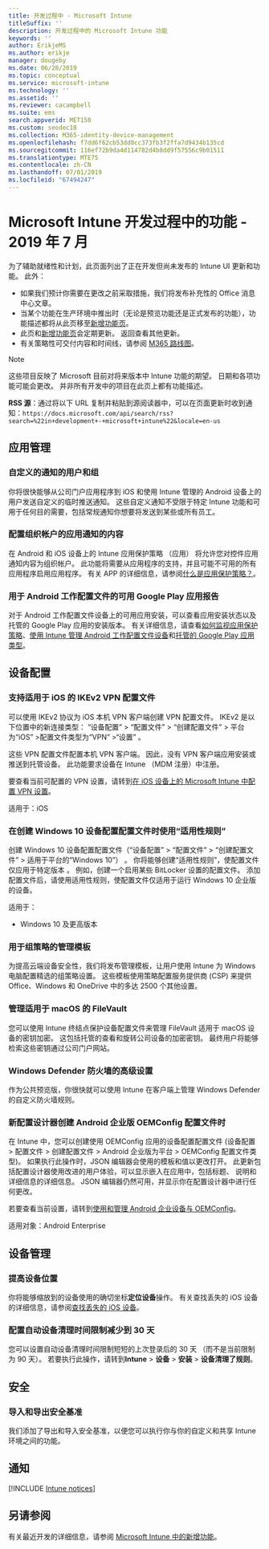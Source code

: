 ```yaml
---
title: 开发过程中 - Microsoft Intune
titleSuffix: ''
description: 开发过程中的 Microsoft Intune 功能
keywords: ''
author: ErikjeMS
ms.author: erikje
manager: dougeby
ms.date: 06/28/2019
ms.topic: conceptual
ms.service: microsoft-intune
ms.technology: ''
ms.assetid: ''
ms.reviewer: cacampbell
ms.suite: ems
search.appverid: MET150
ms.custom: seodec18
ms.collection: M365-identity-device-management
ms.openlocfilehash: f7dd6f62cb53dd0cc373fb3f2ffa7d9434b135cd
ms.sourcegitcommit: 116ef72b9da4d114782d4b8dd9f57556c9b01511
ms.translationtype: MTE75
ms.contentlocale: zh-CN
ms.lasthandoff: 07/01/2019
ms.locfileid: "67494247"
---
```

# <a name="in-development-for-microsoft-intune---july-2019"></a>Microsoft Intune 开发过程中的功能 - 2019 年 7 月

为了辅助就绪性和计划，此页面列出了正在开发但尚未发布的 Intune UI 更新和功能。 此外：

- 如果我们预计你需要在更改之前采取措施，我们将发布补充性的 Office 消息中心文章。
- 当某个功能在生产环境中推出时（无论是预览功能还是正式发布的功能），功能描述都将从此页移至[新增功能页](whats-new.md)。
- 此页和[新增功能页](whats-new.md)会定期更新。 返回查看其他更新。
- 有关策略性可交付内容和时间线，请参阅 [M365 路线图](https://www.microsoft.com/microsoft-365/roadmap?rtc=2&filters=EMS)。

> [!Note]
> 这些项目反映了 Microsoft 目前对将来版本中 Intune 功能的期望。 日期和各项功能可能会更改。 并非所有开发中的项目在此页上都有功能描述。

**RSS 源**：通过将以下 URL 复制并粘贴到源阅读器中，可以在页面更新时收到通知：`https://docs.microsoft.com/api/search/rss?search=%22in+development+-+microsoft+intune%22&locale=en-us`

<!--
## What's coming to Intune in the Azure portal 
## What's coming to Intune apps
## Notices
-->

<!-- Common categories:  
#### App management
#### Device configuration
#### Device enrollment
#### Device management
#### Intune apps
#### Monitor and troubleshoot
#### Role-based access control
#### Security

-->
 
<!-- ***********************************************-->
## <a name="app-management"></a>应用管理


### <a name="customized-notifications-for-users-and-groups-------16766574-----"></a>自定义的通知的用户和组    <!-- 16766574   -->
你将很快能够从公司门户应用程序到 iOS 和使用 Intune 管理的 Android 设备上的用户发送自定义的临时推送通知。 这些自定义通知不受限于特定 Intune 功能和可用于任何目的需要，包括常规通知你想要将发送到某些或所有员工。  

### <a name="configure-app-notification-content-for-organization-accounts----2576686---"></a>配置组织帐户的应用通知的内容 <!-- 2576686 -->
在 Android 和 iOS 设备上的 Intune 应用保护策略 （应用） 将允许您对控件应用通知内容为组织帐户。 此功能将需要从应用程序的支持，并且可能不可用的所有应用程序启用应用程序。 有关 APP 的详细信息，请参阅[什么是应用保护策略？](app-protection-policy.md)。

### <a name="available-google-play-app-reporting-for-android-work-profiles----3041956----"></a>用于 Android 工作配置文件的可用 Google Play 应用报告 <!-- 3041956  -->
对于 Android 工作配置文件设备上的可用应用安装，可以查看应用安装状态以及托管的 Google Play 应用的安装版本。 有关详细信息，请查看[如何监视应用保护策略](app-protection-policies-monitor.md)、[使用 Intune 管理 Android 工作配置文件设备](android-enterprise-overview.md)和[托管的 Google Play 应用类型](apps-add-android-for-work.md#managed-google-play-app-type)。

<!-- ***********************************************-->
## <a name="device-configuration"></a>设备配置


### <a name="support-for-ikev2-vpn-profiles-for-ios----1943438---"></a>支持适用于 iOS 的 IKEv2 VPN 配置文件 <!-- 1943438 -->
可以使用 IKEv2 协议为 iOS 本机 VPN 客户端创建 VPN 配置文件。 IKEv2 是以下位置中的新连接类型：  “设备配置” >   “配置文件” > “创建配置文件”   > 平台为“iOS”  >配置文件类型为“VPN”  >“设置”  。

这些 VPN 配置文件配置本机 VPN 客户端。 因此，没有 VPN 客户端应用安装或推送到托管设备。 此功能要求设备在 Intune （MDM 注册）中注册。

要查看当前可配置的 VPN 设置，请转到[在 iOS 设备上的 Microsoft Intune 中配置 VPN 设置](vpn-settings-ios.md)。

适用于：iOS

### <a name="use-applicability-rules-when-creating-windows-10-device-configuration-profiles----2549910---"></a>在创建 Windows 10 设备配置配置文件时使用“适用性规则” <!-- 2549910 -->
创建 Windows 10 设备配置配置文件（“设备配置” > “配置文件” > “创建配置文件” > 适用于平台的“Windows 10”）     。 你将能够创建“适用性规则”，使配置文件仅应用于特定版本  。 例如，创建一个启用某些 BitLocker 设置的配置文件。 添加配置文件后，请使用适用性规则，使配置文件仅适用于运行 Windows 10 企业版的设备。

适用于： 
- Windows 10 及更高版本

### <a name="administrative-templates-for-group-policy---------3510695---"></a>用于组策略的管理模板     <!--  3510695 -->
为提高云端设备安全性，我们将发布管理模板，让用户使用 Intune 为 Windows 电脑配置精选的组策略设置。  这些模板使用策略配置服务提供商 (CSP) 来提供 Office、Windows 和 OneDrive 中的多达 2500 个其他设置。

### <a name="manage-filevault-for-macos-------3858502--1210104-----"></a>管理适用于 macOS 的 FileVault   <!--  3858502 + 1210104   -->
您可以使用 Intune 终结点保护设备配置文件来管理 FileVault 适用于 macOS 设备的密钥加密。 这包括托管的查看和旋转公司设备的加密密钥。 最终用户将能够检索这些密钥通过公司门户网站。

### <a name="advanced-settings-for-windows-defender-firewall-------1311949-------"></a>Windows Defender 防火墙的高级设置   <!--  1311949     -->
作为公共预览版，你很快就可以使用 Intune 在客户端上管理 Windows Defender 的自定义防火墙规则。  

### <a name="new-configuration-designer-when-creating-an-oemconfig-profile-for-android-enterprise----3712769----"></a>新配置设计器创建 Android 企业版 OEMConfig 配置文件时 <!-- 3712769  -->
在 Intune 中，您可以创建使用 OEMConfig 应用的设备配置配置文件 (设备配置 > 配置文件 > 创建配置文件 > Android 企业版为平台 > OEMConfig 配置文件类型)。 如果执行此操作时，JSON 编辑器会使用的模板和值以更改打开。 此更新包括配置设计器使用改进的用户体验，可以显示嵌入在应用中，包括标题、 说明和详细信息的详细信息。 JSON 编辑器仍然可用，并显示你在配置设计器中进行任何更改。

若要查看当前设置，请转到[使用和管理 Android 企业设备与 OEMConfig](android-oem-configuration-overview.md)。

适用对象：Android Enterprise


<!-- ***********************************************-->
## <a name="device-management"></a>设备管理

### <a name="improve-device-location---3855417---"></a>提高设备位置<!-- 3855417 -->
你将能够缩放到的设备使用的确切坐标**定位设备**操作。 有关查找丢失的 iOS 设备的详细信息，请参阅[查找丢失的 iOS 设备](device-locate.md)。

### <a name="configure-automatic-device-clean-up-time-limit-down-to-30-days---4231059----"></a>配置自动设备清理时间限制减少到 30 天 <!--4231059  -->
您可以设置自动设备清理时间限制短短的上次登录后的 30 天 （而不是当前限制为 90 天）。 若要执行此操作，请转到**Intune** > **设备** > **安装** > **设备清理了规则**。


<!-- ***********************************************-->
## <a name="security"></a>安全

### <a name="import-and-export-security-baselines------3408610------------"></a>导入和导出安全基准    <!--3408610          -->  
我们添加了导出和导入安全基准，以便您可以执行你与你的自定义和共享 Intune 环境之间的功能。



<!-- ***********************************************-->
## <a name="notices"></a>通知

[!INCLUDE [Intune notices](./includes/intune-notices.md)]

## <a name="see-also"></a>另请参阅
有关最近开发的详细信息，请参阅 [Microsoft Intune 中的新增功能](whats-new.md)。


